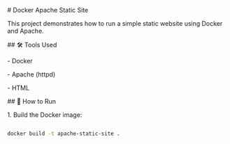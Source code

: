\# Docker Apache Static Site



This project demonstrates how to run a simple static website using Docker and Apache.



\## 🛠️ Tools Used

\- Docker

\- Apache (httpd)

\- HTML



\## 🚀 How to Run



1\. Build the Docker image:

```bash

docker build -t apache-static-site .



